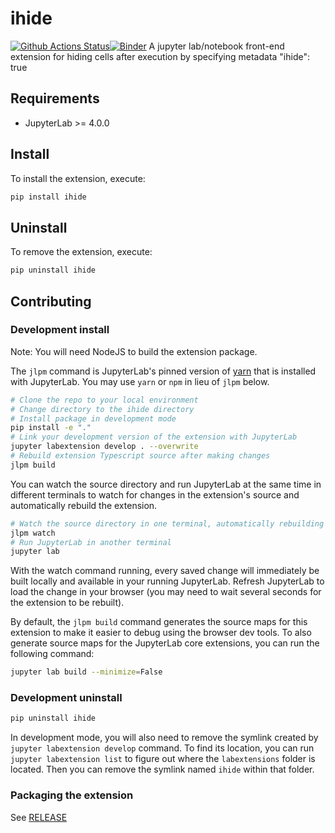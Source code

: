 # ihide

[![Github Actions Status](https://github.com/lambdadotjoburg/ihide/workflows/Build/badge.svg)](https://github.com/lambdadotjoburg/ihide/actions/workflows/build.yml)[![Binder](https://mybinder.org/badge_logo.svg)](https://mybinder.org/v2/gh/lambdadotjoburg/ihide/main?urlpath=lab)
A jupyter lab/notebook front-end extension for hiding cells after execution by specifying metadata "ihide": true

## Requirements

- JupyterLab >= 4.0.0

## Install

To install the extension, execute:

```bash
pip install ihide
```

## Uninstall

To remove the extension, execute:

```bash
pip uninstall ihide
```

## Contributing

### Development install

Note: You will need NodeJS to build the extension package.

The `jlpm` command is JupyterLab's pinned version of
[yarn](https://yarnpkg.com/) that is installed with JupyterLab. You may use
`yarn` or `npm` in lieu of `jlpm` below.

```bash
# Clone the repo to your local environment
# Change directory to the ihide directory
# Install package in development mode
pip install -e "."
# Link your development version of the extension with JupyterLab
jupyter labextension develop . --overwrite
# Rebuild extension Typescript source after making changes
jlpm build
```

You can watch the source directory and run JupyterLab at the same time in different terminals to watch for changes in the extension's source and automatically rebuild the extension.

```bash
# Watch the source directory in one terminal, automatically rebuilding when needed
jlpm watch
# Run JupyterLab in another terminal
jupyter lab
```

With the watch command running, every saved change will immediately be built locally and available in your running JupyterLab. Refresh JupyterLab to load the change in your browser (you may need to wait several seconds for the extension to be rebuilt).

By default, the `jlpm build` command generates the source maps for this extension to make it easier to debug using the browser dev tools. To also generate source maps for the JupyterLab core extensions, you can run the following command:

```bash
jupyter lab build --minimize=False
```

### Development uninstall

```bash
pip uninstall ihide
```

In development mode, you will also need to remove the symlink created by `jupyter labextension develop`
command. To find its location, you can run `jupyter labextension list` to figure out where the `labextensions`
folder is located. Then you can remove the symlink named `ihide` within that folder.

### Packaging the extension

See [RELEASE](RELEASE.md)
